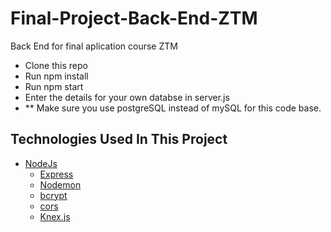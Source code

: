 # Final-Project-Back-End-ZTM
Back End for final aplication course ZTM

- Clone this repo
- Run npm install
- Run npm start
- Enter the details for your own databse in server.js
- ** Make sure you use postgreSQL instead of mySQL for this code base.

## Technologies Used In This Project

- [NodeJs](https://nodejs.org/)
    - [Express](https://expressjs.com)
    - [Nodemon](https://nodemon.io/)
    - [bcrypt](https://www.npmjs.com/package/bcrypt)
    - [cors](https://www.npmjs.com/package/cors)
    - [Knex.js](http://knexjs.org/guide/)
